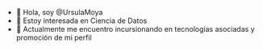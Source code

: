 - 👋 Hola, soy @UrsulaMoya
- 👀 Estoy interesada en Ciencia de Datos
- 🌱 Actualmente me encuentro incursionando en tecnologías asociadas y promoción de mi perfil


<!---
UrsulaMoya/UrsulaMoya is a ✨ special ✨ repository because its `README.md` (this file) appears on your GitHub profile.
You can click the Preview link to take a look at your changes.
--->
